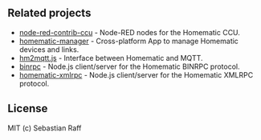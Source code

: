 
## Related projects

* [node-red-contrib-ccu](https://github.com/hobbyquaker/node-red-contrib-ccu) - Node-RED nodes for the Homematic CCU.
* [homematic-manager](https://github.com/hobbyquaker/homematic-manager) - Cross-platform App to manage Homematic devices 
and links.
* [hm2mqtt.js](https://github.com/hobbyquaker/hm2mqtt.js) - Interface between Homematic and MQTT.
* [binrpc](https://github.com/hobbyquaker/binrpc) - Node.js client/server for the Homematic BINRPC protocol.
* [homematic-xmlrpc](https://github.com/hobbyquaker/homematic-xmlrpc) - Node.js client/server for the Homematic XMLRPC 
protocol.


## License

MIT (c) Sebastian Raff

[mit-badge]: https://img.shields.io/badge/License-MIT-blue.svg?style=flat
[mit-url]: LICENSE
